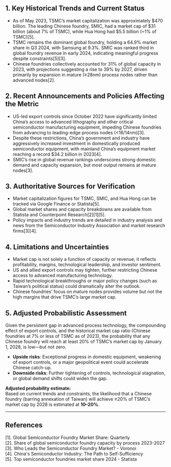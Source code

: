 ## 1. Key Historical Trends and Current Status

- As of May 2023, TSMC’s market capitalization was approximately $470 billion. The leading Chinese foundry, SMIC, had a market cap of $31 billion (about 7% of TSMC), while Hua Hong had $5.5 billion (~1% of TSMC)[5].
- TSMC remains the dominant global foundry, holding a 64.9% market share in Q3 2024, with Samsung at 9.3%. SMIC was ranked third in global foundry revenue in early 2024, indicating meaningful progress despite constraints[5][3].
- Chinese foundries collectively accounted for 31% of global capacity in 2023, with projections suggesting a rise to 39% by 2027, driven primarily by expansion in mature (≥28nm) process nodes rather than advanced nodes[2].

## 2. Recent Announcements and Policies Affecting the Metric

- US-led export controls since October 2022 have significantly limited China’s access to advanced lithography and other critical semiconductor manufacturing equipment, impeding Chinese foundries from advancing to leading-edge process nodes (<16/14nm)[3].
- Despite these restrictions, China’s government and industry have aggressively increased investment in domestically produced semiconductor equipment, with mainland China’s equipment market reaching a record $34.2 billion in 2023[4].
- SMIC’s rise in global revenue rankings underscores strong domestic demand and capacity expansion, but most output remains at mature nodes[3].

## 3. Authoritative Sources for Verification

- Market capitalization figures for TSMC, SMIC, and Hua Hong can be tracked via Google Finance or Statista[5].
- Global market shares and capacity breakdowns are available from Statista and Counterpoint Research[2][1][5].
- Policy impacts and industry trends are detailed in industry analysis and news from the Semiconductor Industry Association and market research firms[3][4].

## 4. Limitations and Uncertainties

- Market cap is not solely a function of capacity or revenue; it reflects profitability, margins, technological leadership, and investor sentiment.
- US and allied export controls may tighten, further restricting Chinese access to advanced manufacturing technology.
- Rapid technological breakthroughs or major policy changes (such as Taiwan’s political status) could dramatically alter the outlook.
- Chinese foundries’ focus on mature nodes provides volume but not the high margins that drive TSMC’s large market cap.

## 5. Adjusted Probabilistic Assessment

Given the persistent gap in advanced process technology, the compounding effect of export controls, and the historical market cap ratio (Chinese foundries at 7% or less of TSMC as of 2023), the probability that any Chinese foundry will reach at least 20% of TSMC’s market cap by January 1, 2028, is low—but not zero. 

- **Upside risks**: Exceptional progress in domestic equipment, weakening of export controls, or a major geopolitical event could accelerate Chinese catch-up.
- **Downside risks**: Further tightening of controls, technological stagnation, or global demand shifts could widen the gap.

**Adjusted probability estimate:**  
Based on current trends and constraints, the likelihood that a Chinese foundry (barring annexation of Taiwan) will achieve ≥20% of TSMC’s market cap by 2028 is estimated at **10–20%**.

---

## References

[1]. Global Semiconductor Foundry Market Share: Quarterly  
[2]. Share of global semiconductor foundry capacity by process 2023-2027  
[3]. Who Leads the Semiconductor Foundry Market? - Voronoi  
[4]. China's Semiconductor Industry: The Path to Self-Sufficiency  
[5]. Top semiconductor foundries market share 2024 - Statista